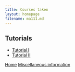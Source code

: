 ```yaml
---
title: Courses taken
layout: homepage
filename: ma111.md
--- 
```

## Tutorials
- [Tutorial I](./assets/ma111/Tutorial_I.pdf)
- [Tutorial II](./assets/ma111/Tutorial_II.pdf)





[Home](index.md)
[Miscellaneous information](teaching.md)